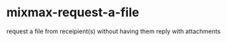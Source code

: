 # mixmax-request-a-file
request a file from receipient(s) without having them reply with attachments
